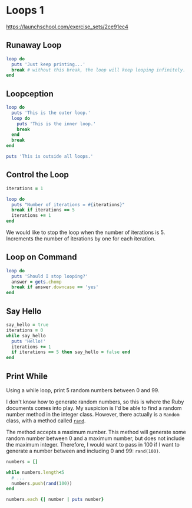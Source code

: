 # Loops 1

https://launchschool.com/exercise_sets/2ce91ec4

## Runaway Loop

```ruby
loop do
  puts 'Just keep printing...'
  break # without this break, the loop will keep looping infinitely.
end
```

## Loopception 

```ruby
loop do
  puts 'This is the outer loop.'
  loop do
    puts 'This is the inner loop.'
    break
  end
  break
end

puts 'This is outside all loops.'

```

## Control the Loop

```ruby
iterations = 1

loop do
  puts "Number of iterations = #{iterations}"
  break if iterations == 5
  iterations += 1
end
```

We would like to stop the loop when the number of iterations is 5. Increments the number of iterations by one for each iteration. 

## Loop on Command

```ruby
loop do
  puts 'Should I stop looping?'
  answer = gets.chomp
  break if answer.downcase == 'yes'
end
```

## Say Hello

```ruby
say_hello = true
iterations = 0
while say_hello
  puts 'Hello!'
  iterations += 1
  if iterations == 5 then say_hello = false end
end
```

## Print While

Using a while loop, print 5 random numbers between 0 and 99. 

I don't know how to generate random numbers, so this is where the Ruby documents comes into play. My suspicion is I'd be able to find a random number method in the integer class. However, there actually is a `Random` class, with a method called [`rand`](https://ruby-doc.org/core-2.7.5/Random.html#method-c-rand). 

The method accepts a maximum number. This method will generate some random number between 0 and a maximum number, but does not include the maximum integer. Therefore, I would want to pass in 100 if I want to generate a number between and including 0 and 99: `rand(100)`.


 
```ruby
numbers = []

while numbers.length<5
  # ...
  numbers.push(rand(100))
end

numbers.each {| number | puts number}
```